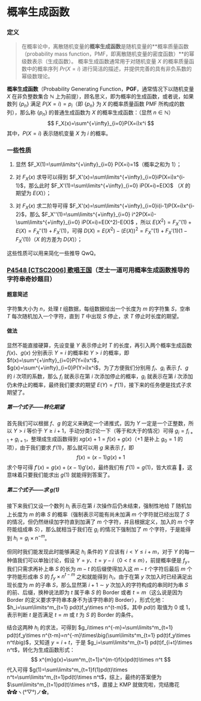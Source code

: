 # 概率生成函数

### 定义

> 在概率论中，离散随机变量的**概率生成函数**是随机变量的**概率质量函数（probability mass function，PMF，即离散随机变量的密度函数）**的幂级数表示（生成函数）。 概率生成函数通常用于对随机变量 $X$ 的概率质量函数中的概率序列 $Pr(X=i)$ 进行简洁的描述，并提供完善的具有非负系数的幂级数理论。

**概率生成函数**（Probability Generating Function，**PGF**，通常情况下以随机变量 $X$ 在非负整数集合 $\mathbb{N}$ 上为前提），顾名思义，即为概率的生成函数，或者说，如果数列 $\{p_n\}$ 满足 $P(X=i)=p_i$（即 $\{p_n \}$ 为 $X$ 的概率质量函数 PMF 所构成的数列），那么称 $\{p_n\}$ 的普通生成函数为 $X$  的概率生成函数：（显然 $n\in \mathbb{N}$）
$$
F_X(x)=\sum^{+\infty}_{i=0}P(X=i)x^i
$$
其中，$P(X=i)$ 表示随机变量 $X$ 为 $i$ 的概率。

### 一些性质

1. 显然 $F_X(1)=\sum\limits^{+\infty}_{i=0} P(X=i)=1$（概率之和为 $1$）；

2. 对 $F_X(x)$ 求导可以得到 $F_X'(x)=\sum\limits^{+\infty}_{i=0}iP(X=i)x^{i-1}$，那么此时 $F_X'(1)=\sum\limits^{+\infty}_{i=0} iP(X=i)=E(X)$ （$X$ 的期望为 $E(X)$）；
3. 对 $F_X(x)$ 求二阶导可得 $F_X'(x)=\sum\limits^{+\infty}_{i=0}i(i-1)P(X=i)x^{i-2}$，那么 $F_X''(1)=\sum\limits^{+\infty}_{i=0} i^2P(X=i)-\sum\limits^{+\infty}_{i=0} iP(X=i)=E(X^2)-E(X)$ ，所以 $E(X^2)=F_X''(1)+E(X)=F_X''(1)+F_X'(1)$，可得 $D(X)=E(X^2)-(E(X))^2=F_X''(1)+F_X'(1)(1-F_X'(1))$（$X$ 的方差为 $D(X)$）；

这些性质可以用来简化一些推导 QwQ。

### [P4548 [CTSC2006] 歌唱王国](https://www.luogu.com.cn/problem/P4548)（芝士一道可用概率生成函数推导的字符串奇妙题目）

#### 题意简述

字符集大小为 $n$，处理 $t$ 组数据，每组数据给出一个长度为 $m$ 的字符集 $S$，空串 $T$ 每次随机加入一个字符，直到 $T$ 中出现 $S$ 停止，求 $T$ 停止时长度的期望。

#### 做法

显然不能直接硬算，先设变量 $Y$ 表示停止时 $T$ 的长度，再引入两个概率生成函数 $f(x)$、$g(x)$ 分别表示 $Y=i$ 的概率和 $Y>i$ 的概率，即 $f(x)=\sum^{+\infty}_{i=0}P(Y=i)x^i$，$g(x)=\sum^{+\infty}_{i=0}P(Y>i)x^i$，为了方便我们分别用 $f_i$、$g_i$ 表示 $f$、$g$ 的 $i$ 次项的系数，那么 $f_i$ 就表示在第 $i$ 次添加停止的概率，$g_i$ 就表示在第 $i$ 次添加仍未停止的概率，最终我们要求的期望 $E(Y)=f'(1)$，接下来的任务便是找式子求期望了。

##### 第一个式子——转化期望

首先我们可以根据 $f$、$g$ 的定义来确定一个递推式，因为 $Y$ 一定是一个正整数，所以 $Y>i$ 等价于 $Y\ge i+1$，手动分类讨论一下（等于和大于的情况）可得 $g_i=f_{i+1}+g_{i+1}$，整理成生成函数得到 $xg(x)+1=f(x)+g(x)$（$+1$ 是补上 $g_0=1$ 的项），由于我们要求 $f'(1)$，那么就可以用 $g$ 来表示 $f$，即
$$
f(x)=(x-1)g(x)+1
$$
求个导可得 $f'(x)=g(x)+(x-1)g'(x)$，最终我们有 $f'(1)=g(1)$，皆大欢喜 🎉，这意味着只要我们能求出 $g(1)$ 就能得到答案了。

##### 第二个式子——求 $g(1)$

接下来我们又设一个数列 $h_i$ 表示在第 $i$ 次操作后仍未结束，强制性地给 $T$ 随机加上长度为 $m$ 的串 $S$ 的概率（强制表示可能有尚未加满 $m$ 个字符就已经出现了 $S$ 的情况，但仍然继续加字符直到加满了 $m$ 个字符，并且根据定义，加入的 $m$ 个字符能组成串 $S$），那么就相当于我们在 $g_i$ 的情况下强制加了 $m$ 个字符，于是能得到 $h_i=g_i\times n^{-m}$。

但同时我们能发现此时能够满足 $h_i$ 条件的 $Y$ 应该有 $i<Y\le i+m$，对于 $Y$ 的每一种值我们可以单独讨论，假设 $Y=y$、$t=y-i$（$0<t\le m$），前提概率便是 $f_y$，我们只需求再补上串 $S$ 的长为 $m-t$ 的后缀使得加入这 $m-t$ 个字符后最后 $m$ 个字符能形成串 $S$ 的 $f_y\times n^{t-m}$ 之和就能得到 $h_i$，由于在第 $y$ 次加入时已经满足出现长度为 $m$ 的子串 $S$，那么显然第 $i+1\sim y$ 次加入的字符构成的串同时为串 $S$ 的前、后缀，换种说法即为 $t$ 属于串 $S$ 的 Border 或者 $t=m$（这么说是因为 Border 的定义要求字符串本身不为该字符串的 Border），形式化地：$h_i=\sum\limits^m_{t=1} pd(t)f_y\times n^{t-m}$，其中 $pd(t)$ 取值为 $0$ 或 $1$，表示判断 $t$ 是否满足 $t=m$ 或 $t$ 为 $S$ 的 Border 的条件。

结合这两种 $h_i$ 的求法，可得到 $g_i\times n^{-m}=\sum\limits^m_{t=1} pd(t)f_y\times n^{t-m}=n^{-m}\times\big(\sum\limits^m_{t=1} pd(t)f_y\times n^t\big)$，又知道 $y=i+t$，于是 $g_i=\sum\limits^m_{t=1} pd(t)f_{i+t}\times n^t$，转化为生成函数形式：
$$
x^{m}g(x)=\sum^m_{t=1}x^{m-t}f(x)pd(t)\times n^t
$$
代入可得 $g(1)=\sum\limits^m_{t=1}f(1)pd(t)\times n^t=\sum\limits^m_{t=1}pd(t)\times n^t$，综上，最终的答案便为 $\sum\limits^m_{t=1}pd(t)\times n^t$，直接上 KMP 就做完啦，完结撒花✿✿ヽ(°▽°)ノ✿。